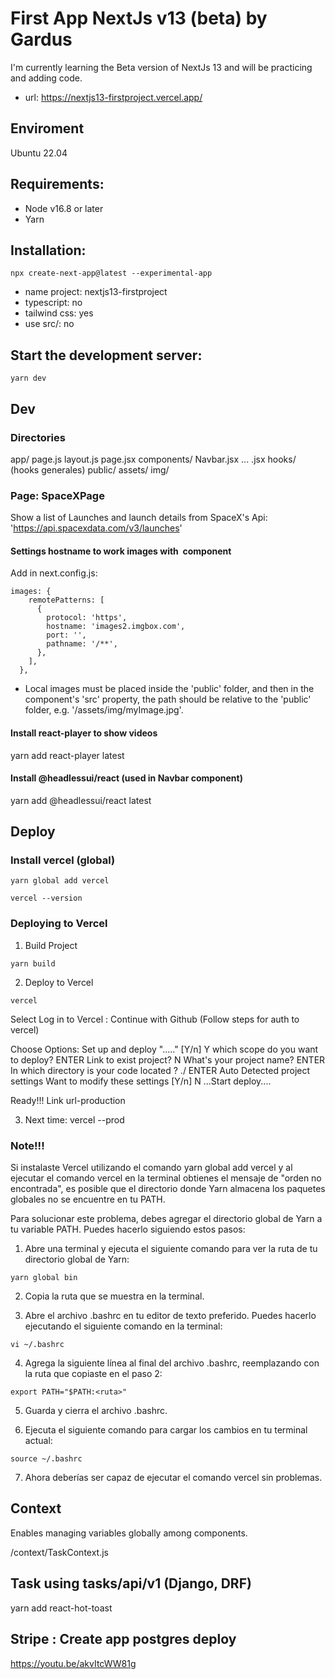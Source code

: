 # First App NextJs v13 (beta) by Gardus
I'm currently learning the Beta version of NextJs 13 and will be practicing and adding code.
* url: https://nextjs13-firstproject.vercel.app/

## Enviroment
Ubuntu 22.04

## Requirements:
- Node v16.8 or later
- Yarn

## Installation:
```
npx create-next-app@latest --experimental-app
```
- name project: nextjs13-firstproject
- typescript: no
- tailwind css: yes
- use src/: no

## Start the development server:
```
yarn dev
```

## Dev

### Directories
app/
    page.js
    layout.js
    <functionality>
        page.jsx
components/
    <ui>
        Navbar.jsx
        ...
    <functionality>
        <Component>.jsx
hooks/      (hooks generales)
public/
  assets/
    img/


### Page: SpaceXPage
Show a list of Launches and launch details from SpaceX's Api: 
'https://api.spacexdata.com/v3/launches'

#### Settings hostname to work images with <Image> component
Add in next.config.js:
```
images: {
    remotePatterns: [
      {
        protocol: 'https',
        hostname: 'images2.imgbox.com',
        port: '',
        pathname: '/**',
      },
    ],
  },
```
* Local images must be placed inside the 'public' folder, and then in the component's 'src' property, the path should be relative to the 'public' folder, e.g. '/assets/img/myImage.jpg'.

#### Install react-player to show videos
yarn add react-player latest

#### Install @headlessui/react (used in Navbar component)
yarn add @headlessui/react latest

## Deploy
### Install vercel (global)
```
yarn global add vercel 

vercel --version
```


### Deploying to Vercel
1. Build Project
```
yarn build
```

2. Deploy to Vercel
```
vercel 
```
Select Log in to Vercel : 
Continue with Github
(Follow steps for auth to vercel)

Choose Options:
Set up and deploy "....." [Y/n] Y
which scope do you want to deploy? <userGithub> ENTER
Link to exist project? N
What's your project name? <project-name> ENTER
In which directory is your code located ? ./ ENTER
Auto Detected project settings 
Want to modify these settings [Y/n] N
...Start deploy....

Ready!!!
Link url-production 

3. Next time: vercel --prod

### Note!!!
Si instalaste Vercel utilizando el comando yarn global add vercel y al ejecutar el comando vercel en la terminal obtienes el mensaje de "orden no encontrada", es posible que el directorio donde Yarn almacena los paquetes globales no se encuentre en tu PATH.

Para solucionar este problema, debes agregar el directorio global de Yarn a tu variable PATH. Puedes hacerlo siguiendo estos pasos:

1. Abre una terminal y ejecuta el siguiente comando para ver la ruta de tu directorio global de Yarn:
```
yarn global bin
```

2. Copia la ruta que se muestra en la terminal.

3. Abre el archivo .bashrc en tu editor de texto preferido. Puedes hacerlo ejecutando el siguiente comando en la terminal:
```
vi ~/.bashrc
```

4. Agrega la siguiente línea al final del archivo .bashrc, reemplazando <ruta> con la ruta que copiaste en el paso 2:
```
export PATH="$PATH:<ruta>"
```

5. Guarda y cierra el archivo .bashrc.

6. Ejecuta el siguiente comando para cargar los cambios en tu terminal actual:
```
source ~/.bashrc
```

7. Ahora deberías ser capaz de ejecutar el comando vercel sin problemas.


## Context
Enables managing variables globally among components.

/context/TaskContext.js


## Task using tasks/api/v1 (Django, DRF)
 yarn add react-hot-toast 


## Stripe : Create app postgres deploy
https://youtu.be/akvItcWW81g